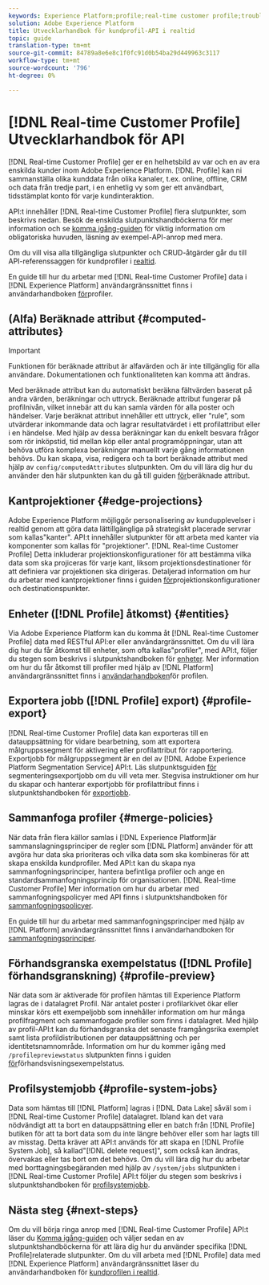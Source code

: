 ```yaml
---
keywords: Experience Platform;profile;real-time customer profile;troubleshooting;API
solution: Adobe Experience Platform
title: Utvecklarhandbok för kundprofil-API i realtid
topic: guide
translation-type: tm+mt
source-git-commit: 84789a8e6e8c1f0fc91d0b54ba29d449963c3117
workflow-type: tm+mt
source-wordcount: '796'
ht-degree: 0%

---
```



# [!DNL Real-time Customer Profile] Utvecklarhandbok för API

[!DNL Real-time Customer Profile] ger er en helhetsbild av var och en av era enskilda kunder inom Adobe Experience Platform. [!DNL Profile] kan ni sammanställa olika kunddata från olika kanaler, t.ex. online, offline, CRM och data från tredje part, i en enhetlig vy som ger ett användbart, tidsstämplat konto för varje kundinteraktion.

API:t innehåller [!DNL Real-time Customer Profile] flera slutpunkter, som beskrivs nedan. Besök de enskilda slutpunktshandböckerna för mer information och se [komma igång-guiden](getting-started.md) för viktig information om obligatoriska huvuden, läsning av exempel-API-anrop med mera.

Om du vill visa alla tillgängliga slutpunkter och CRUD-åtgärder går du till API-referenssaggen för kundprofiler i [realtid](https://www.adobe.io/apis/experienceplatform/home/api-reference.html#!acpdr/swagger-specs/real-time-customer-profile.yaml).

En guide till hur du arbetar med [!DNL Real-time Customer Profile] data i [!DNL Experience Platform] användargränssnittet finns i användarhandboken [för](../ui/user-guide.md)profiler.

## (Alfa) Beräknade attribut {#computed-attributes}

>[!IMPORTANT]
>
>Funktionen för beräknade attribut är alfavärden och är inte tillgänglig för alla användare. Dokumentationen och funktionaliteten kan komma att ändras.

Med beräknade attribut kan du automatiskt beräkna fältvärden baserat på andra värden, beräkningar och uttryck. Beräknade attribut fungerar på profilnivån, vilket innebär att du kan samla värden för alla poster och händelser. Varje beräknat attribut innehåller ett uttryck, eller &quot;rule&quot;, som utvärderar inkommande data och lagrar resultatvärdet i ett profilattribut eller i en händelse. Med hjälp av dessa beräkningar kan du enkelt besvara frågor som rör inköpstid, tid mellan köp eller antal programöppningar, utan att behöva utföra komplexa beräkningar manuellt varje gång informationen behövs. Du kan skapa, visa, redigera och ta bort beräknade attribut med hjälp av `config/computedAttributes` slutpunkten. Om du vill lära dig hur du använder den här slutpunkten kan du gå till guiden [för](computed-attributes.md)beräknade attribut.

## Kantprojektioner {#edge-projections}

Adobe Experience Platform möjliggör personalisering av kundupplevelser i realtid genom att göra data lättillgängliga på strategiskt placerade servrar som kallas&quot;kanter&quot;. API:t innehåller slutpunkter för att arbeta med kanter via komponenter som kallas för &quot;projektioner&quot;. [!DNL Real-time Customer Profile] Detta inkluderar projektionskonfigurationer för att bestämma vilka data som ska projiceras för varje kant, liksom projektionsdestinationer för att definiera var projektionen ska dirigeras. Detaljerad information om hur du arbetar med kantprojektioner finns i guiden [för](edge-projections.md)projektionskonfigurationer och destinationspunkter.

## Enheter ([!DNL Profile] åtkomst) {#entities}

Via Adobe Experience Platform kan du komma åt [!DNL Real-time Customer Profile] data med RESTful API:er eller användargränssnittet. Om du vill lära dig hur du får åtkomst till enheter, som ofta kallas&quot;profiler&quot;, med API:t, följer du stegen som beskrivs i slutpunktshandboken för [enheter](entities.md). Mer information om hur du får åtkomst till profiler med hjälp av [!DNL Platform] användargränssnittet finns i [användarhandboken](../ui/user-guide.md)för profilen.

## Exportera jobb ([!DNL Profile] export) {#profile-export}

[!DNL Real-time Customer Profile] data kan exporteras till en datauppsättning för vidare bearbetning, som att exportera målgruppssegment för aktivering eller profilattribut för rapportering. Exportjobb för målgruppssegment är en del av [!DNL Adobe Experience Platform Segmentation Service] API:t. Läs slutpunktsguiden [för](../../profile/api/export-jobs.md) segmenteringsexportjobb om du vill veta mer. Stegvisa instruktioner om hur du skapar och hanterar exportjobb för profilattribut finns i slutpunktshandboken för [exportjobb](export-jobs.md).

## Sammanfoga profiler {#merge-policies}

När data från flera källor samlas i [!DNL Experience Platform]är sammanslagningsprinciper de regler som [!DNL Platform] använder för att avgöra hur data ska prioriteras och vilka data som ska kombineras för att skapa enskilda kundprofiler. Med API:t kan du skapa nya sammanfogningsprinciper, hantera befintliga profiler och ange en standardsammanfogningsprincip för organisationen. [!DNL Real-time Customer Profile] Mer information om hur du arbetar med sammanfogningspolicyer med API finns i slutpunktshandboken för [sammanfogningspolicyer](merge-policies.md).

En guide till hur du arbetar med sammanfogningsprinciper med hjälp av [!DNL Platform] användargränssnittet finns i användarhandboken för [sammanfogningsprinciper](../ui/merge-policies.md).

## Förhandsgranska exempelstatus ([!DNL Profile] förhandsgranskning) {#profile-preview}

När data som är aktiverade för profilen hämtas till Experience Platform lagras de i datalagret Profil. När antalet poster i profilarkivet ökar eller minskar körs ett exempeljobb som innehåller information om hur många profilfragment och sammanfogade profiler som finns i datalagret. Med hjälp av profil-API:t kan du förhandsgranska det senaste framgångsrika exemplet samt lista profildistributionen per datauppsättning och per identitetsnamnområde. Information om hur du kommer igång med `/profilepreviewstatus` slutpunkten finns i guiden [för](preview-sample-status.md)förhandsvisningsexempelstatus.

## Profilsystemjobb {#profile-system-jobs}

Data som hämtas till [!DNL Platform] lagras i [!DNL Data Lake] såväl som i [!DNL Real-time Customer Profile] datalagret. Ibland kan det vara nödvändigt att ta bort en datauppsättning eller en batch från [!DNL Profile] butiken för att ta bort data som du inte längre behöver eller som har lagts till av misstag. Detta kräver att API:t används för att skapa en [!DNL Profile System Job], så kallad&quot;[!DNL delete request]&quot;, som också kan ändras, övervakas eller tas bort om det behövs. Om du vill lära dig hur du arbetar med borttagningsbegäranden med hjälp av `/system/jobs` slutpunkten i [!DNL Real-time Customer Profile] API:t följer du stegen som beskrivs i slutpunktshandboken för [profilsystemjobb](profile-system-jobs.md).

## Nästa steg {#next-steps}

Om du vill börja ringa anrop med [!DNL Real-time Customer Profile] API:t läser du [Komma igång-guiden](getting-started.md) och väljer sedan en av slutpunktshandböckerna för att lära dig hur du använder specifika [!DNL Profile]relaterade slutpunkter. Om du vill arbeta med [!DNL Profile] data med [!DNL Experience Platform] användargränssnittet läser du användarhandboken för [kundprofilen i realtid](../ui/user-guide.md).